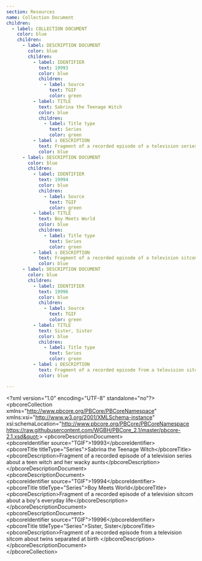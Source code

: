 ```yaml
---
section: Resources
name: Collection Document
children:
  - label: COLLECTION DOCUMENT
    color: blue
    children:
      - label: DESCRIPTION DOCUMENT
        color: blue
        children:
          - label: IDENTIFIER
            text: 19993
            color: blue
            children:
              - label: Source
                text: TGIF
                color: green
          - label: TITLE
            text: Sabrina the Teenage Witch
            color: blue
            children:
              - label: Title type
                text: Series
                color: green
          - label : DESCRIPTION
            text: Fragment of a recorded episode of a television series about a teen witch and her wacky aunts
            color: blue
      - label: DESCRIPTION DOCUMENT
        color: blue
        children:
          - label: IDENTIFIER
            text: 19994
            color: blue
            children:
              - label: Source
                text: TGIF
                color: green
          - label: TITLE
            text: Boy Meets World
            color: blue
            children:
              - label: Title type
                text: Series
                color: green
          - label : DESCRIPTION
            text: Fragment of a recorded episode of a television sitcom about a boy's everyday life
            color: blue
      - label: DESCRIPTION DOCUMENT
        color: blue
        children:
          - label: IDENTIFIER
            text: 19996
            color: blue
            children:
              - label: Source
                text: TGIF
                color: green
          - label: TITLE
            text: Sister, Sister
            color: blue
            children:
              - label: Title type
                text: Series
                color: green
          - label : DESCRIPTION
            text: Fragment of a recorded episode from a television sitcom about twins separated at birth
            color: blue

---
```


&lt;?xml version=&quot;1.0&quot; encoding=&quot;UTF-8&quot; standalone=&quot;no&quot;?&gt;<br>
&lt;pbcoreCollection xmlns=&quot;http://www.pbcore.org/PBCore/PBCoreNamespace&quot; xmlns:xsi=&quot;http://www.w3.org/2001/XMLSchema-instance&quot; xsi:schemaLocation=&quot;http://www.pbcore.org/PBCore/PBCoreNamespace https://raw.githubusercontent.com/WGBH/PBCore_2.1/master/pbcore-2.1.xsd&quot;&gt;
  &lt;pbcoreDescriptionDocument&gt;<br>
    &lt;pbcoreIdentifier source=&quot;TGIF&quot;&gt;19993&lt;/pbcoreIdentifier&gt;<br>
    &lt;pbcoreTitle titleType=&quot;Series&quot;&gt;Sabrina the Teenage Witch&lt;/pbcoreTitle&gt;<br>
    &lt;pbcoreDescription&gt;Fragment of a recorded episode of a television series about a teen witch and her wacky aunts&lt;/pbcoreDescription&gt;<br>
  &lt;/pbcoreDescriptionDocument&gt;<br>
  &lt;pbcoreDescriptionDocument&gt;<br>
    &lt;pbcoreIdentifier source=&quot;TGIF&quot;&gt;19994&lt;/pbcoreIdentifier&gt;<br>
    &lt;pbcoreTitle titleType=&quot;Series&quot;&gt;Boy Meets World&lt;/pbcoreTitle&gt;<br>
    &lt;pbcoreDescription&gt;Fragment of a recorded episode of a television sitcom about a boy's everyday life&lt;/pbcoreDescription&gt;<br>
  &lt;/pbcoreDescriptionDocument&gt;<br>
  &lt;pbcoreDescriptionDocument&gt;<br>
    &lt;pbcoreIdentifier source=&quot;TGIF&quot;&gt;19996&lt;/pbcoreIdentifier&gt;<br>
    &lt;pbcoreTitle titleType=&quot;Series&quot;&gt;Sister, Sister&lt;/pbcoreTitle&gt;<br>
    &lt;pbcoreDescription&gt;Fragment of a recorded episode from a television sitcom about twins separated at birth &lt;/pbcoreDescription&gt;<br>
  &lt;/pbcoreDescriptionDocument&gt;<br>
&lt;/pbcoreCollection&gt;<br>
